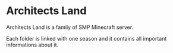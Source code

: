# Architects Land

Architects Land is a family of SMP Minecraft server.

Each folder is linked with one season and it contains all important informations about it.

